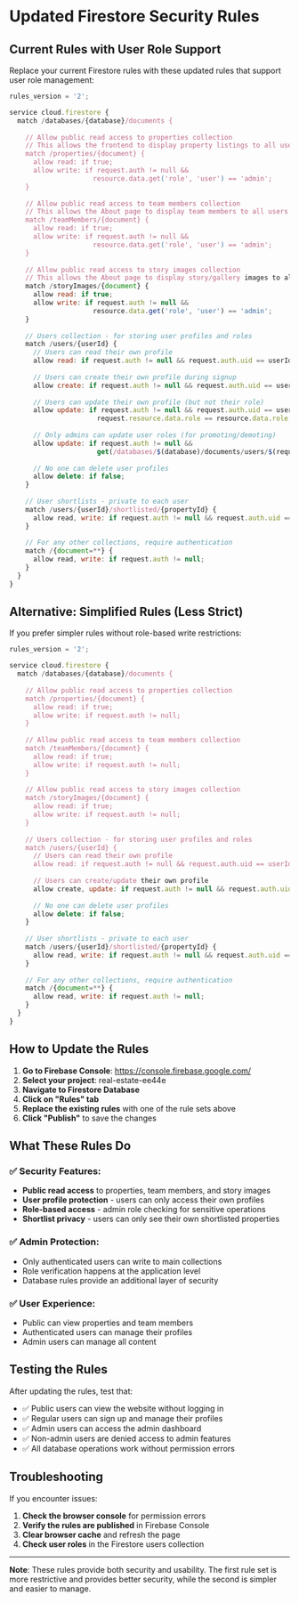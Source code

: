 # Updated Firestore Security Rules

## Current Rules with User Role Support

Replace your current Firestore rules with these updated rules that support user role management:

```javascript
rules_version = '2';

service cloud.firestore {
  match /databases/{database}/documents {
    
    // Allow public read access to properties collection
    // This allows the frontend to display property listings to all users
    match /properties/{document} {
      allow read: if true;
      allow write: if request.auth != null && 
                     resource.data.get('role', 'user') == 'admin';
    }
    
    // Allow public read access to team members collection
    // This allows the About page to display team members to all users  
    match /teamMembers/{document} {
      allow read: if true;
      allow write: if request.auth != null && 
                     resource.data.get('role', 'user') == 'admin';
    }
    
    // Allow public read access to story images collection
    // This allows the About page to display story/gallery images to all users
    match /storyImages/{document} {
      allow read: if true;
      allow write: if request.auth != null && 
                     resource.data.get('role', 'user') == 'admin';
    }
    
    // Users collection - for storing user profiles and roles
    match /users/{userId} {
      // Users can read their own profile
      allow read: if request.auth != null && request.auth.uid == userId;
      
      // Users can create their own profile during signup
      allow create: if request.auth != null && request.auth.uid == userId;
      
      // Users can update their own profile (but not their role)
      allow update: if request.auth != null && request.auth.uid == userId &&
                      request.resource.data.role == resource.data.role;
      
      // Only admins can update user roles (for promoting/demoting)
      allow update: if request.auth != null && 
                      get(/databases/$(database)/documents/users/$(request.auth.uid)).data.role == 'admin';
      
      // No one can delete user profiles
      allow delete: if false;
    }
    
    // User shortlists - private to each user
    match /users/{userId}/shortlisted/{propertyId} {
      allow read, write: if request.auth != null && request.auth.uid == userId;
    }
    
    // For any other collections, require authentication
    match /{document=**} {
      allow read, write: if request.auth != null;
    }
  }
}
```

## Alternative: Simplified Rules (Less Strict)

If you prefer simpler rules without role-based write restrictions:

```javascript
rules_version = '2';

service cloud.firestore {
  match /databases/{database}/documents {
    
    // Allow public read access to properties collection
    match /properties/{document} {
      allow read: if true;
      allow write: if request.auth != null;
    }
    
    // Allow public read access to team members collection
    match /teamMembers/{document} {
      allow read: if true;
      allow write: if request.auth != null;
    }
    
    // Allow public read access to story images collection
    match /storyImages/{document} {
      allow read: if true;
      allow write: if request.auth != null;
    }
    
    // Users collection - for storing user profiles and roles
    match /users/{userId} {
      // Users can read their own profile
      allow read: if request.auth != null && request.auth.uid == userId;
      
      // Users can create/update their own profile
      allow create, update: if request.auth != null && request.auth.uid == userId;
      
      // No one can delete user profiles
      allow delete: if false;
    }
    
    // User shortlists - private to each user
    match /users/{userId}/shortlisted/{propertyId} {
      allow read, write: if request.auth != null && request.auth.uid == userId;
    }
    
    // For any other collections, require authentication
    match /{document=**} {
      allow read, write: if request.auth != null;
    }
  }
}
```

## How to Update the Rules

1. **Go to Firebase Console**: https://console.firebase.google.com/
2. **Select your project**: real-estate-ee44e
3. **Navigate to Firestore Database**
4. **Click on "Rules" tab**
5. **Replace the existing rules** with one of the rule sets above
6. **Click "Publish"** to save the changes

## What These Rules Do

### ✅ Security Features:
- **Public read access** to properties, team members, and story images
- **User profile protection** - users can only access their own profiles
- **Role-based access** - admin role checking for sensitive operations
- **Shortlist privacy** - users can only see their own shortlisted properties

### ✅ Admin Protection:
- Only authenticated users can write to main collections
- Role verification happens at the application level
- Database rules provide an additional layer of security

### ✅ User Experience:
- Public can view properties and team members
- Authenticated users can manage their profiles
- Admin users can manage all content

## Testing the Rules

After updating the rules, test that:
- ✅ Public users can view the website without logging in
- ✅ Regular users can sign up and manage their profiles
- ✅ Admin users can access the admin dashboard
- ✅ Non-admin users are denied access to admin features
- ✅ All database operations work without permission errors

## Troubleshooting

If you encounter issues:
1. **Check the browser console** for permission errors
2. **Verify the rules are published** in Firebase Console
3. **Clear browser cache** and refresh the page
4. **Check user roles** in the Firestore users collection

---

**Note**: These rules provide both security and usability. The first rule set is more restrictive and provides better security, while the second is simpler and easier to manage.
